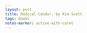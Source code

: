 ```yaml
---
layout: post
title: Radical Candor, by Kim Scott
tags: books
notes-marker: active-with-caret
---
```

